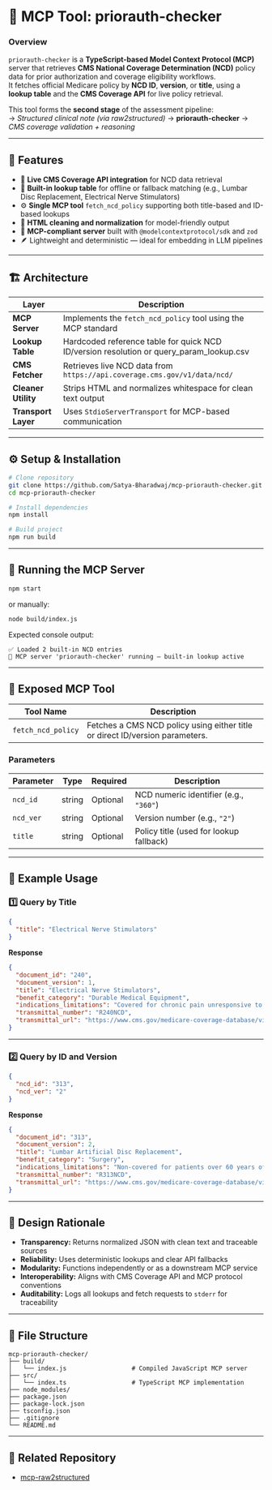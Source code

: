 # 🏥 MCP Tool: priorauth-checker

### Overview
`priorauth-checker` is a **TypeScript-based Model Context Protocol (MCP)** server that retrieves **CMS National Coverage Determination (NCD)** policy data for prior authorization and coverage eligibility workflows.  
It fetches official Medicare policy by **NCD ID**, **version**, or **title**, using a **lookup table** and the **CMS Coverage API** for live policy retrieval.

This tool forms the **second stage** of the assessment pipeline:  
→ *Structured clinical note (via raw2structured)* → **priorauth-checker** → *CMS coverage validation + reasoning*

---

## 🧩 Features

- 🔗 **Live CMS Coverage API integration** for NCD data retrieval  
- 🧠 **Built-in lookup table** for offline or fallback matching (e.g., Lumbar Disc Replacement, Electrical Nerve Stimulators)  
- ⚙️ **Single MCP tool** `fetch_ncd_policy` supporting both title-based and ID-based lookups  
- 🧩 **HTML cleaning and normalization** for model-friendly output  
- 🧰 **MCP-compliant server** built with `@modelcontextprotocol/sdk` and `zod`  
- 🪶 Lightweight and deterministic — ideal for embedding in LLM pipelines

---

## 🏗️ Architecture

| Layer | Description |
|-------|--------------|
| **MCP Server** | Implements the `fetch_ncd_policy` tool using the MCP standard |
| **Lookup Table** | Hardcoded reference table for quick NCD ID/version resolution or query_param_lookup.csv |
| **CMS Fetcher** | Retrieves live NCD data from `https://api.coverage.cms.gov/v1/data/ncd/` |
| **Cleaner Utility** | Strips HTML and normalizes whitespace for clean text output |
| **Transport Layer** | Uses `StdioServerTransport` for MCP-based communication |

---

## ⚙️ Setup & Installation

```bash
# Clone repository
git clone https://github.com/Satya-Bharadwaj/mcp-priorauth-checker.git
cd mcp-priorauth-checker

# Install dependencies
npm install

# Build project
npm run build
```

---

## 🚀 Running the MCP Server

```bash
npm start
```
or manually:

```bash
node build/index.js
```

Expected console output:
```
✅ Loaded 2 built-in NCD entries
🚀 MCP server 'priorauth-checker' running — built-in lookup active
```

---

## 🧩 Exposed MCP Tool

| Tool Name | Description |
|------------|--------------|
| `fetch_ncd_policy` | Fetches a CMS NCD policy using either title or direct ID/version parameters. |

### **Parameters**
| Parameter | Type | Required | Description |
|------------|------|-----------|--------------|
| `ncd_id` | string | Optional | NCD numeric identifier (e.g., `"360"`) |
| `ncd_ver` | string | Optional | Version number (e.g., `"2"`) |
| `title` | string | Optional | Policy title (used for lookup fallback) |

---

## 🧠 Example Usage

### **1️⃣ Query by Title**
```json
{
  "title": "Electrical Nerve Stimulators"
}
```

**Response**
```json
{
  "document_id": "240",
  "document_version": 1,
  "title": "Electrical Nerve Stimulators",
  "benefit_category": "Durable Medical Equipment",
  "indications_limitations": "Covered for chronic pain unresponsive to conservative therapy...",
  "transmittal_number": "R240NCD",
  "transmittal_url": "https://www.cms.gov/medicare-coverage-database/view/ncd.aspx?ncdid=240"
}
```

---

### **2️⃣ Query by ID and Version**
```json
{
  "ncd_id": "313",
  "ncd_ver": "2"
}
```

**Response**
```json
{
  "document_id": "313",
  "document_version": 2,
  "title": "Lumbar Artificial Disc Replacement",
  "benefit_category": "Surgery",
  "indications_limitations": "Non-covered for patients over 60 years of age...",
  "transmittal_number": "R313NCD",
  "transmittal_url": "https://www.cms.gov/medicare-coverage-database/view/ncd.aspx?ncdid=313"
}
```

---

## 🧠 Design Rationale

- **Transparency:** Returns normalized JSON with clean text and traceable sources  
- **Reliability:** Uses deterministic lookups and clear API fallbacks  
- **Modularity:** Functions independently or as a downstream MCP service  
- **Interoperability:** Aligns with CMS Coverage API and MCP protocol conventions  
- **Auditability:** Logs all lookups and fetch requests to `stderr` for traceability  

---

## 📁 File Structure

```
mcp-priorauth-checker/
├── build/
│   └── index.js                  # Compiled JavaScript MCP server
├── src/
│   └── index.ts                  # TypeScript MCP implementation
├── node_modules/
├── package.json
├── package-lock.json
├── tsconfig.json
├── .gitignore
└── README.md
```

---

## 🔗 Related Repository
- [mcp-raw2structured](https://github.com/Satya-Bharadwaj/mcp-raw2structured)
